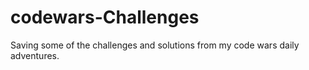 # codewars-Challenges
Saving some of the challenges and solutions from my code wars daily adventures. 
